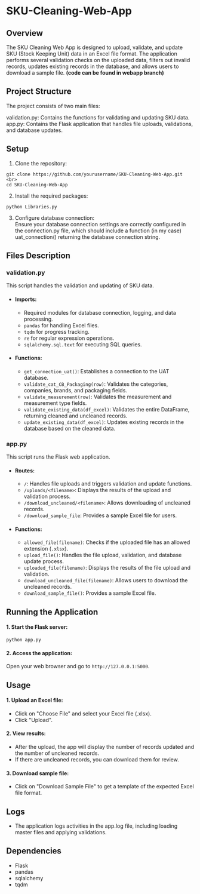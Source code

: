 # SKU-Cleaning-Web-App
## Overview
The SKU Cleaning Web App is designed to upload, validate, and update SKU (Stock Keeping Unit) data in an Excel file format. The application performs several validation checks on the uploaded data, filters out invalid records, updates existing records in the database, and allows users to download a sample file. **(code can be found in webapp branch)**

## Project Structure
The project consists of two main files:

validation.py: Contains the functions for validating and updating SKU data. <br>
app.py: Contains the Flask application that handles file uploads, validations, and database updates.
## Setup
1. Clone the repository: <br> 
~~~
git clone https://github.com/yourusername/SKU-Cleaning-Web-App.git <br>
cd SKU-Cleaning-Web-App
~~~
2. Install the required packages: <br>
~~~
python Libraries.py
~~~
3. Configure database connection: <br>
Ensure your database connection settings are correctly configured in the connection.py file, which should include a function (in my case) uat_connection() returning the database connection string.

## Files Description
### validation.py
This script handles the validation and updating of SKU data. <br>

- #### Imports: <br>
  - Required modules for database connection, logging, and data processing. <br>
  - `pandas` for handling Excel files. <br>
  - `tqdm` for progress tracking. <br>
  - `re` for regular expression operations. <br>
  - `sqlalchemy.sql.text` for executing SQL queries. <br>
- #### Functions: <br>
  - `get_connection_uat()`: Establishes a connection to the UAT database. <br>
  - `validate_cat_CB_Packaging(row)`: Validates the categories, companies, brands, and packaging fields. <br>
  - `validate_measurement(row)`: Validates the measurement and measurement type fields. <br>
  - `validate_existing_data(df_excel)`: Validates the entire DataFrame, returning cleaned and uncleaned records. <br>
  - `update_existing_data(df_excel)`: Updates existing records in the database based on the cleaned data. <br>
### app.py
This script runs the Flask web application. <br>
- #### Routes: <br>
  - `/`: Handles file uploads and triggers validation and update functions. <br>
  - `/uploads/<filename>`: Displays the results of the upload and validation process. <br>
  - `/download_uncleaned/<filename>`: Allows downloading of uncleaned records. <br>
  - `/download_sample_file`: Provides a sample Excel file for users. <br>
- #### Functions: <br>
  - `allowed_file(filename)`: Checks if the uploaded file has an allowed extension (`.xlsx`). <br>
  - `upload_file()`: Handles the file upload, validation, and database update process. <br>
  - `uploaded_file(filename)`: Displays the results of the file upload and validation. <br>
  - `download_uncleaned_file(filename)`: Allows users to download the uncleaned records. <br>
  - `download_sample_file()`: Provides a sample Excel file. <br>

## Running the Application
#### 1. Start the Flask server: 
~~~
python app.py
~~~
#### 2. Access the application:
Open your web browser and go to `http://127.0.0.1:5000`.

## Usage
#### 1. Upload an Excel file:
  - Click on "Choose File" and select your Excel file (.xlsx). 
  - Click "Upload". 
#### 2. View results:
  - After the upload, the app will display the number of records updated and the number of uncleaned records.
  - If there are uncleaned records, you can download them for review.
#### 3. Download sample file:
  - Click on "Download Sample File" to get a template of the expected Excel file format.
## Logs
  - The application logs activities in the app.log file, including loading master files and applying validations.
## Dependencies
  - Flask
  - pandas
  - sqlalchemy
  - tqdm
